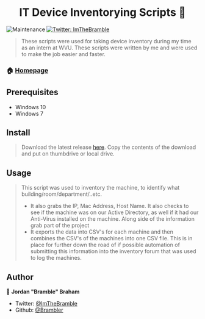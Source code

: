<h1 align="center">IT Device Inventorying Scripts 👋</h1>
<p>
  <a>
    <img alt="Maintenance" src="https://img.shields.io/badge/Maintained%3F-yes-green.svg" target="_blank" />
  </a>
  
  <a href="https://twitter.com/ImTheBramble">
    <img alt="Twitter: ImTheBramble" src="https://img.shields.io/twitter/follow/ImTheBramble.svg?style=social" target="_blank" />
  </a>
</p>

> These scripts were used for taking device inventory during my time as an intern at WVU. These scripts were written by me and were used to make the job easier and faster.

### 🏠 [Homepage](https://github.com/Brambler/IT-Device-Inventorying-Scripts)

## Prerequisites

- Windows 10
- Windows 7

## Install

> Download the latest release [here](https://github.com/Brambler/IT-Device-Inventorying-Scripts/releases/).
> Copy the contents of the download and put on thumbdrive or local drive.


## Usage
> This script was used to inventory the machine, to identify what building/room/department/..etc. 
> - It also grabs the IP, Mac Address, Host Name. It also checks to see if the machine was on our Active Directory, as well if it had our Anti-Virus installed on the machine.
> Along side of the information grab part of the project
> - It exports the data into CSV's for each machine and then combines the CSV's of the machines into one CSV file. This is in place for further down the road of if possible automation of submitting this information into the inventory forum that was used to log the machines.

## Author
👤 **Jordan &#34;Bramble&#34; Braham**

* Twitter: [@ImTheBramble](https://twitter.com/ImTheBramble)
* Github: [@Brambler](https://github.com/Brambler)
